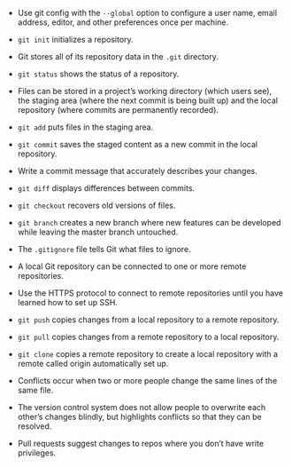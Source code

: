- Use git config with the `--global` option to configure a user name,
  email address, editor, and other preferences once per machine.

- `git init` initializes a repository.
- Git stores all of its repository data in the `.git` directory.

- `git status` shows the status of a repository.
- Files can be stored in a project’s working directory (which users see),
  the staging area (where the next commit is being built up)
  and the local repository (where commits are permanently recorded).
- `git add` puts files in the staging area.
- `git commit` saves the staged content as a new commit in the local repository.
- Write a commit message that accurately describes your changes.

- `git diff` displays differences between commits.
- `git checkout` recovers old versions of files.

- `git branch` creates a new branch where new features can be developed while leaving the master branch untouched.

- The `.gitignore` file tells Git what files to ignore.

- A local Git repository can be connected to one or more remote repositories.
- Use the HTTPS protocol to connect to remote repositories until you have learned how to set up SSH.
- `git push` copies changes from a local repository to a remote repository.
- `git pull` copies changes from a remote repository to a local repository.

- `git clone` copies a remote repository to create a local repository with a remote called origin automatically set up.

- Conflicts occur when two or more people change the same lines of the same file.
- The version control system does not allow people to overwrite each other’s changes blindly,
  but highlights conflicts so that they can be resolved.
  
- Pull requests suggest changes to repos where you don’t have write privileges.
